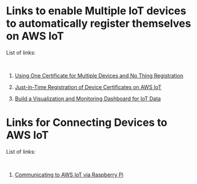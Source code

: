 # Links to enable Multiple IoT devices to automatically register themselves on AWS IoT

List of links:

<br>

1. [Using One Certificate for Multiple Devices and No Thing Registration](https://forums.aws.amazon.com/thread.jspa?threadID=234102/)


2. [Just-in-Time Registration of Device Certificates on AWS IoT](https://aws.amazon.com/blogs/iot/just-in-time-registration-of-device-certificates-on-aws-iot/)

3. [Build a Visualization and Monitoring Dashboard for IoT Data](https://aws.amazon.com/blogs/big-data/build-a-visualization-and-monitoring-dashboard-for-iot-data-with-amazon-kinesis-analytics-and-amazon-quicksight/)

# Links for Connecting Devices to AWS IoT

List of links:

<br>

1. [Communicating to AWS IoT via Raspberry Pi](https://www.linkedin.com/pulse/prepare-your-raspberry-pi-work-aws-iot-kay-lerch/)
